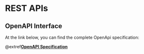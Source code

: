# REST APIs

## OpenAPI Interface
At the link below, you can find the complete OpenApi specification:

@extref[**OpenAPI Specification**](site:openapi_interface.html)
